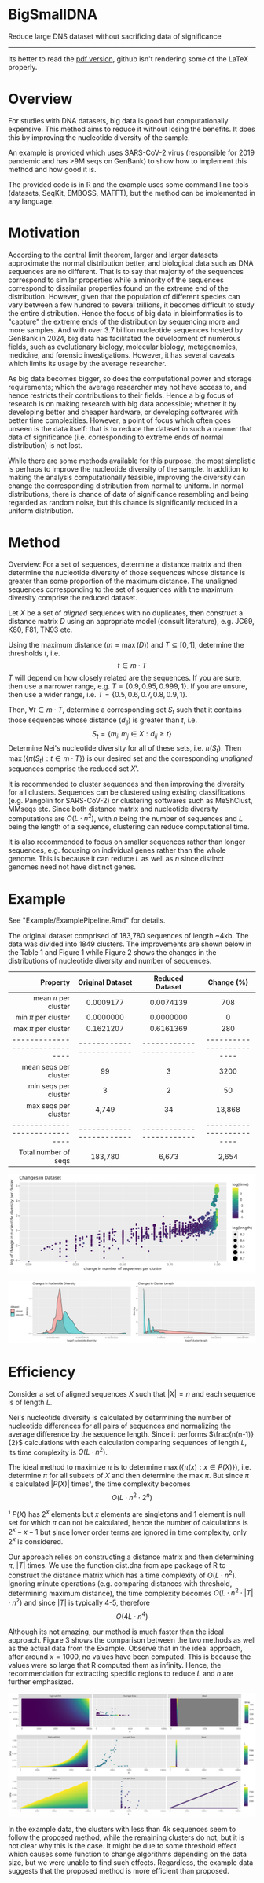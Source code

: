 # BigSmallDNA

Reduce large DNS dataset without sacrificing data of significance

---

Its better to read the [pdf version](READMe/READMe.pdf), github isn't rendering some of the LaTeX properly.


# Overview

For studies with DNA datasets, big data is good but computationally expensive. This method aims to reduce it without losing the benefits. It does this by improving the nucleotide diversity of the sample.

An example is provided which uses SARS-CoV-2 virus (responsible for 2019 pandemic and has >9M seqs on GenBank) to show how to implement this method and how good it is.


The provided code is in R and the example uses some command line tools (datasets, SeqKit, EMBOSS, MAFFT), but the method can be implemented in any language.

# Motivation

According to the central limit theorem, larger and larger datasets approximate the normal distribution better, and biological data such as DNA sequences are no different. That is to say that majority of the sequences correspond to similar properties while a minority of the sequences correspond to dissimilar properties found on the extreme end of the distribution. However, given that the population of different species can vary between a few hundred to several trillions, it becomes difficult to study the entire distribution. Hence the focus of big data in bioinformatics is to "capture" the extreme ends of the distribution by sequencing more and more samples. And with over 3.7 billion nucleotide sequences hosted by GenBank in 2024, big data has facilitated the development of numerous fields, such as evolutionary biology, molecular biology, metagenomics, medicine, and forensic investigations. However, it has several caveats which limits its usage by the average researcher.

As big data becomes bigger, so does the computational power and storage requirements; which the average researcher may not have access to, and hence restricts their contributions to their fields. Hence a big focus of research is on making research with big data accessible; whether it by developing better and cheaper hardware, or  developing softwares with better time complexities. However, a point of focus which often goes unseen is the data itself: that is to reduce the dataset in such a manner that data of significance (i.e. corresponding to extreme ends of normal distribution) is not lost.

While there are some methods available for this purpose, the most simplistic is perhaps to improve the nucleotide diversity of the sample. In addition to making the analysis computationally feasible, improving the diversity can change the corresponding distribution from normal to uniform. In normal distributions, there is chance of data of significance resembling and being regarded as random noise, but this chance is significantly reduced in a uniform distribution.

# Method

Overview: For a set of sequences, determine a distance matrix and then determine the nucleotide diversity of those sequences whose distance is greater than some proportion of the maximum distance. The unaligned sequences corresponding to the set of sequences with the maximum diversity comprise the reduced dataset.

Let $X$ be a set of *aligned* sequences with no duplicates, then construct a distance matrix $D$ using an appropriate model (consult literature), e.g. JC69, K80, F81, TN93 etc.

Using the maximum distance ($m = \max(D)$) and $T \subseteq [0,1]$, determine the thresholds $t$, i.e.
$$t \in m \cdot T$$
$T$ will depend on how closely related are the sequences.
If you are sure, then use a narrower range, e.g. $T = \{0.9, 0.95, 0.999, 1\}$.
If you are unsure, then use a wider range, i.e. $T = \{0.5, 0.6, 0.7, 0.8, 0.9, 1\}$.

Then, $\forall t \in m \cdot T$, determine a corresponding set $S_t$ such that it contains those sequences whose distance ($d_{ij}$) is greater than $t$, i.e.
$$S_t = \{ m_i,m_j \in X: d_{ij} \geq t\}$$
Determine Nei's nucleotide diversity for all of these sets, i.e. $\pi(S_t)$. Then $\max(\{\pi(S_t): t \in m \cdot T\})$ is our desired set and the corresponding *unaligned* sequences comprise the reduced set $X'$.

It is recommended to cluster sequences and then improving the diversity for all clusters. Sequences can be clustered using existing classifications (e.g. Pangolin for SARS-CoV-2) or clustering softwares such as MeShClust, MMseqs etc. Since both distance matrix and nucleotide diversity computations are $O(L \cdot n^2)$, with $n$ being the number of sequences and $L$ being the length of a sequence, clustering can reduce computational time.

It is also recommended to focus on smaller sequences rather than longer sequences, e.g. focusing on individual genes rather than the whole genome. This is because it can reduce $L$ as well as $n$ since distinct genomes need not have distinct genes.

# Example

See "Example/ExamplePipeline.Rmd" for details.

The original dataset comprised of 183,780 sequences of length ~4kb. The data was divided into 1849 clusters. The improvements are shown below in the Table 1 and Figure 1 while Figure 2 shows the changes in the distributions of nucleotide diversity and number of sequences.

|Property|Original Dataset|Reduced Dataset|Change (%)|
|--:|:-:|:-:|:-:|
|mean $\pi$ per cluster|0.0009177|0.0074139|708|
|min $\pi$ per cluster|0.0000000|0.0000000|0|
|max $\pi$ per cluster|0.1621207|0.6161369|280|
|------------------------------|------------------------|------------------------|------------------------|
|mean seqs per cluster|99|3|3200|
|min seqs per cluster|3|2|50|
|max seqs per cluster|4,749|34|13,868|
|------------------------------|------------------------|------------------------|------------------------|
|Total number of seqs|183,780|6,673|2,654|

![Overall Changes in the Dataset](READMe/Figure1.png)

![Changes in distribution of length and nucleotide diversity.](READMe/Figure2.png)

# Efficiency

Consider a set of aligned sequences $X$ such that $|X| = n$ and each sequence is of length $L$.

Nei's nucleotide diversity is calculated by determining the number of nucleotide differences for all pairs of sequences and normalizing the average difference by the sequence length. Since it performs $\frac{n(n-1)}{2}$ calculations with each calculation comparing sequences of length $L$, its time complexity is $O(L \cdot n^2)$.

The ideal method to maximize $\pi$ is to determine $\max(\{\pi(x):x \in P(X)\})$, i.e. determine $\pi$ for all subsets of $X$ and then determine the max $\pi$. But since $\pi$ is calculated $|P(X)|$ times¹, the time complexity becomes
$$O(L \cdot n^2 \cdot 2^n)$$

¹ $P(X)$ has $2^x$ elements but $x$ elements are singletons and 1 element is null set for which $\pi$ can not be calculated, hence the number of calculations is $2^x-x-1$ but since lower order terms are ignored in time complexity, only $2^x$ is considered.

Our approach relies on constructing a distance matrix and then determining $\pi$, $|T|$ times. We use the function dist.dna from ape package of R to construct the distance matrix which has a time complexity of $O(L \cdot n^2)$. Ignoring minute operations (e.g. comparing distances with threshold, determining maximum distance), the time complexity becomes $O(L \cdot n^2 \cdot |T| \cdot n^2)$ and since $|T|$ is typically 4-5, therefore
$$O(4L \cdot n^4)$$

Although its not amazing, our method is much faster than the ideal approach. Figure 3 shows the comparison between the two methods as well as the actual data from the Example. Observe that in the ideal approach, after around $x=1000$, no values have been computed. This is because the values were so large that R computed them as infinity. Hence, the recommendation for extracting specific regions to reduce $L$ and $n$ are further emphasized.

![Comparison between the ideal approach, our approach and the actual data.](READMe/Figure3.png)

In the example data, the clusters with less than 4k sequences seem to follow the proposed method, while the remaining clusters do not, but it is not clear why this is the case. It might be due to some threshold effect which causes some function to change algorithms depending on the data size, but we were unable to find such effects. Regardless, the example data suggests that the proposed method is more efficient than proposed.
